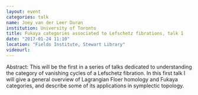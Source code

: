 ```yaml
---
layout: event
categories: talk
name: Joey van der Leer Duran
institution: University of Toronto
title: Fukaya categories associated to Lefschetz fibrations, talk 1
date: "2017-01-24 11:10"
location: "Fields Institute, Stewart Library"
videourl: 
---
```

Abstract: This will be the first in a series of talks dedicated to understanding the category of vanishing cycles of a Lefschetz fibration. In this first talk I will give a general overview of Lagrangian Floer homology and Fukaya categories, and describe some of its applications in symplectic topology.  
